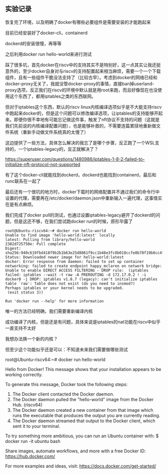 ## 实验记录
恢复完了环境，以及明确了docker有哪些必要组件是需要安装的才能跑起来

目前已经安装好了docker-cli，containerd

dockerd的安装很慢，再等等

之后利用docker run hello-world来进行测试

踩了很多坑，首先docker在riscv中的支持其实不是特别好，这一点其实让我还挺意外的，至少docker自身对与riscv的支持配置起来相当麻烦，需要一个一个下载组件，且有一些组件干脆没法支持了（比较古早）。考虑到docker的网络已经和docker-proxy无关了，我就没管docker-proxy的事情，直接ban掉userland-proxy选项，反正我们在riscv的环境中默认就是用root来跑，而且好像现在也没使用这个东西了，都用iptables之类的东西联网。

但对于iptables这个东西，默认的riscv linux内核编译选项似乎是不大能支持riscv中跑起来docker的，但是这个问题可以修改编译选项，让iptables的支持能够开起来。即便你很不幸地有可能忘记做这件事，触发了nft协议不支持的问题（这就是我们先前说的内核编译配置问题），也是能够补救的，不需要连篇累牍地重新做文件系统（重新手动做文件系统真的太慢了）

这边提供了一些方法，具体怎么解决的我忘了是哪个步骤，反正跑了一个WSL支持的，一个iptables-legacy的，反正就解决了？

https://superuser.com/questions/1480986/iptables-1-8-2-failed-to-initialize-nft-protocol-not-supported

有了这个docker-cli就能找到dockerd，dockerd也能找到containerd，最后和runc联系在一起了

最后还有一个很坑的地方时，docker下载时的网络配置并不通过我们的命令行中设置的代理，需要再在/etc/docker/daemon.json中重新输入一遍代理，这事情实在是有点麻烦。

我们完成了docker pull的测试，也通过设置iptables-legacy避开了dockerd的问题，但是这还不够，在我们尝试跑docker run的时候，原形毕露了
```
root@Ubuntu-riscv64:~# docker run hello-world
Unable to find image 'hello-world:latest' locally
latest: Pulling from library/hello-world
2382d725750e: Pull complete 
Digest: sha256:940c619fbd418f9b2b1b63e25d8861f9cc1b46e3fc8b018ccfe8b78f19b8cc4f
Status: Downloaded newer image for hello-world:latest
docker: Error response from daemon: failed to set up container networking: failed to create endpoint happy_mclaren on network bridge: Unable to enable DIRECT ACCESS FILTERING - DROP rule:  (iptables failed: iptables --wait -t raw -A PREROUTING -d 172.17.0.2 ! -i docker0 -j DROP: iptables v1.8.7 (legacy): can't initialize iptables table `raw': Table does not exist (do you need to insmod?)
Perhaps iptables or your kernel needs to be upgraded.
 (exit status 3))

Run 'docker run --help' for more information
```

唯一的方法已经明确，我们需要重新编译内核

成功编译了内核，但是还是有问题，具体来说是iptables的nat功能在riscv中似乎一直支持不太好

我想办法换一个新的内核？

但至少这个功能似乎还是可以：不知道未来我们需要做哪些测试


root@Ubuntu-riscv64:~# docker run hello-world

Hello from Docker!
This message shows that your installation appears to be working correctly.

To generate this message, Docker took the following steps:
 1. The Docker client contacted the Docker daemon.
 2. The Docker daemon pulled the "hello-world" image from the Docker Hub.
    (riscv64)
 3. The Docker daemon created a new container from that image which runs the
    executable that produces the output you are currently reading.
 4. The Docker daemon streamed that output to the Docker client, which sent it
    to your terminal.

To try something more ambitious, you can run an Ubuntu container with:
 $ docker run -it ubuntu bash

Share images, automate workflows, and more with a free Docker ID:
 https://hub.docker.com/

For more examples and ideas, visit:
 https://docs.docker.com/get-started/

